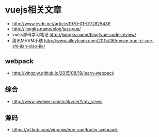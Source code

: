 # vuejs相关文章

* http://www.csdn.net/article/1970-01-01/2825439
* http://jiongks.name/blog/just-vue/
* vuejs源码学习笔记 http://jiongks.name/blog/vue-code-review/
* 腾讯MVVM小结 http://www.alloyteam.com/2015/06/mvvm-xue-xi-vue-shi-jian-xiao-jie/

## webpack
* http://vingojw.github.io/2015/08/19/learn-webpack


## 综合
* http://www.jiweiwei.com/util/vue/#/my_views


## 源码
* https://github.com/vingojw/vue-vueRouter-webpack
